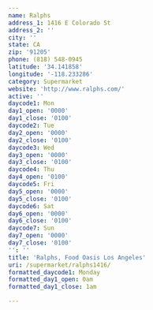 ```yaml
---
name: Ralphs
address_1: 1416 E Colorado St
address_2: ''
city: ''
state: CA
zip: '91205'
phone: (818) 548-0945
latitude: '34.141858'
longitude: '-118.233286'
category: Supermarket
website: 'http://www.ralphs.com/'
active: ''
daycode1: Mon
day1_open: '0000'
day1_close: '0100'
daycode2: Tue
day2_open: '0000'
day2_close: '0100'
daycode3: Wed
day3_open: '0000'
day3_close: '0100'
daycode4: Thu
day4_open: '0100'
daycode5: Fri
day5_open: '0000'
day5_close: '0100'
daycode6: Sat
day6_open: '0000'
day6_close: '0100'
daycode7: Sun
day7_open: '0000'
day7_close: '0100'
'': ''
title: 'Ralphs, Food Oasis Los Angeles'
uri: /supermarket/ralphs1416/
formatted_daycode1: Monday
formatted_day1_open: 0am
formatted_day1_close: 1am

---
```

